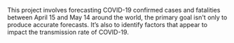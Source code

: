 
This project involves forecasting COVID-19 confirmed cases and fatalities between April 15 and May 14 around the world, the primary goal isn't only to produce accurate forecasts. It’s also to identify factors that appear to impact the transmission rate of COVID-19.
